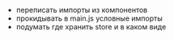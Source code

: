 - переписать импорты из компонентов
- прокидывать в main.js условные импорты
- подумать где хранить store и в каком виде
